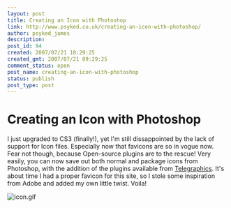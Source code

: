 ```yaml
---
layout: post
title: Creating an Icon with Photoshop
link: http://www.psyked.co.uk/creating-an-icon-with-photoshop/
author: psyked_james
description: 
post_id: 94
created: 2007/07/21 10:29:25
created_gmt: 2007/07/21 09:29:25
comment_status: open
post_name: creating-an-icon-with-photoshop
status: publish
post_type: post
---
```


# Creating an Icon with Photoshop

I just upgraded to CS3 (finally!), yet I'm still dissappointed by the lack of support for Icon files. Especially now that favicons are so in vogue now. Fear not though, because Open-source plugins are to the rescue! Very easily, you can now save out both normal and package icons from Photoshop, with the addition of the plugins available from [Telegraphics](http://www.telegraphics.com.au/sw/). It's about time I had a proper favicon for this site, so I stole some inspiration from Adobe and added my own little twist. Voila! 

![icon.gif](http://uploads.psyked.co.uk/2007/07/icon.gif)